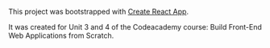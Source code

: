 This project was bootstrapped with [Create React App](https://github.com/facebookincubator/create-react-app).

It was created for Unit 3 and 4 of the Codeacademy course: Build Front-End Web Applications from Scratch.